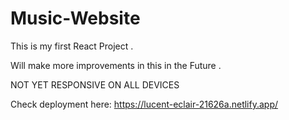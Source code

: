 # Music-Website

This is my first React Project .

Will make more improvements in this in the Future .

NOT YET RESPONSIVE ON ALL DEVICES

Check deployment here: https://lucent-eclair-21626a.netlify.app/
